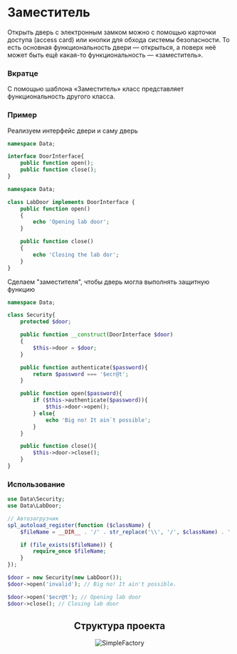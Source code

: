 # Заместитель
Открыть дверь с электронным замком можно с помощью карточки доступа (access card) или кнопки для обхода системы безопасности. То есть основная функциональность двери — открыться, а поверх неё может быть ещё какая-то функциональность — «заместитель».
<h3><strong>Вкратце</strong></h3>
С помощью шаблона «Заместитель» класс представляет функциональность другого класса.
<h3><strong>Пример</strong></h3>
Реализуем интерфейс двери и саму дверь

```php
namespace Data;

interface DoorInterface{
    public function open();
    public function close();
}
```

```php
namespace Data;

class LabDoor implements DoorInterface {
    public function open()
    {
        echo 'Opening lab door';
    }

    public function close()
    {
        echo 'Closing the lab dor';
    }
}
```

Сделаем "заместителя", чтобы дверь могла выполнять защитную функцию
```php
namespace Data;

class Security{
    protected $door;

    public function __construct(DoorInterface $door)
    {
        $this->door = $door;
    }

    public function authenticate($password){
        return $password === '$ecr@t';
    }

    public function open($password){
        if ($this->authenticate($password)){
            $this->door->open();
        } else{
            echo 'Big no! It ain`t possible';
        }
    }

    public function close(){
        $this->door->close();
    }
}
```

<h3><strong>Использование</strong></h3>

```php
use Data\Security;
use Data\LabDoor;

// Автозагрузчик
spl_autoload_register(function ($className) {
    $fileName = __DIR__ . '/' . str_replace('\\', '/', $className) . '.php';

    if (file_exists($fileName)) {
        require_once $fileName;
    }
});

$door = new Security(new LabDoor());
$door->open('invalid'); // Big no! It ain't possible.

$door->open('$ecr@t'); // Opening lab door
$door->close(); // Closing lab door
```

<div align="center">
    <h2> Структура проекта </h2>
    <img src="https://sun9-69.userapi.com/impg/QJJo3GjliVIuRCQhpA1SFjSpuddXJ2_5Z8TGNg/gK2rK1qIF70.jpg?size=481x306&quality=96&sign=ecc1f26e6f0711481bc70c150a3e506d&type=album" alt="SimpleFactory">
</div>
